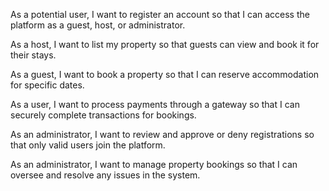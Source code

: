 As a potential user, I want to register an account so that I can access the platform as a guest, host, or administrator.

As a host, I want to list my property so that guests can view and book it for their stays.

As a guest, I want to book a property so that I can reserve accommodation for specific dates.

As a user, I want to process payments through a gateway so that I can securely complete transactions for bookings.

As an administrator, I want to review and approve or deny registrations so that only valid users join the platform.

As an administrator, I want to manage property bookings so that I can oversee and resolve any issues in the system.
